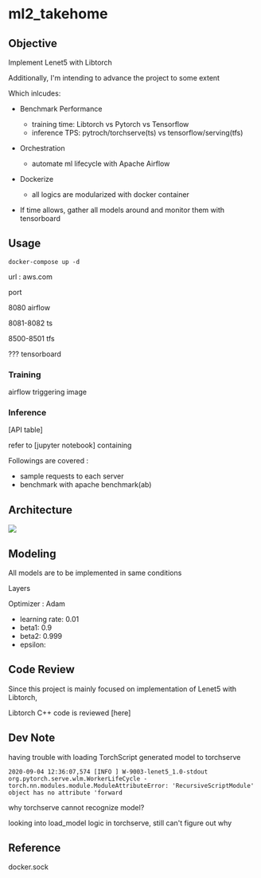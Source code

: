 # ml2_takehome

## Objective

Implement Lenet5 with Libtorch

Additionally, I'm intending to advance the project to some extent

Which inlcudes:

* Benchmark Performance
  * training time: Libtorch vs Pytorch vs Tensorflow
  * inference TPS: pytroch/torchserve(ts) vs tensorflow/serving(tfs)

* Orchestration
  * automate ml lifecycle with Apache Airflow

* Dockerize
  * all logics are modularized with docker container

* If time allows, gather all models around and monitor them with tensorboard

## Usage

```docker-compose up -d```

url : aws.com

port

8080 airflow

8081-8082 ts

8500-8501 tfs

??? tensorboard

### Training

airflow triggering image

### Inference

[API table]

refer to [jupyter notebook] containing 

Followings are covered : 

* sample requests to each server
* benchmark with apache benchmark(ab)

## Architecture

![](img/archi.png)

## Modeling

All models are to be implemented in same conditions

Layers

Optimizer : Adam

* learning rate: 0.01
* beta1: 0.9
* beta2: 0.999
* epsilon:

## Code Review

Since this project is mainly focused on implementation of Lenet5 with Libtorch,

Libtorch C++ code is reviewed [here]

## Dev Note

having trouble with loading TorchScript generated model to torchserve

```2020-09-04 12:36:07,574 [INFO ] W-9003-lenet5_1.0-stdout org.pytorch.serve.wlm.WorkerLifeCycle - torch.nn.modules.module.ModuleAttributeError: 'RecursiveScriptModule' object has no attribute 'forward```

why torchserve cannot recognize model?

looking into load_model logic in torchserve, still can't figure out why

## Reference

docker.sock
